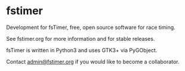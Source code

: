 fstimer
=======

Development for fsTimer, free, open source software for race timing.

See fstimer.org for more information and for stable releases.

fsTimer is written in Python3 and uses GTK3+ via PyGObject.

Contact admin@fstimer.org if you would like to become a collaborator.
